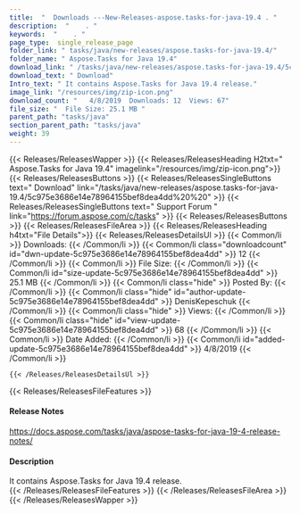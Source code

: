 ```yaml
---
title:  "  Downloads ---New-Releases-aspose.tasks-for-java-19.4 . " 
description:  "    . " 
keywords:  "    . " 
page_type:  single_release_page
folder_link: " tasks/java/new-releases/aspose.tasks-for-java-19.4/"
folder_name: " Aspose.Tasks for Java 19.4"
download_link: " /tasks/java/new-releases/aspose.tasks-for-java-19.4/5c975e3686e14e78964155bef8dea4dd"
download_text: " Download"
Intro_text: " It contains Aspose.Tasks for Java 19.4 release."
image_link: "/resources/img/zip-icon.png"
download_count: "   4/8/2019  Downloads: 12  Views: 67"
file_size: "  File Size: 25.1 MB "
parent_path: "tasks/java"
section_parent_path: "tasks/java"
weight: 39 
---
```


{{< Releases/ReleasesWapper >}}
  {{< Releases/ReleasesHeading H2txt=" Aspose.Tasks for Java 19.4" imagelink="/resources/img/zip-icon.png">}}
  {{< Releases/ReleasesButtons >}}
    {{< Releases/ReleasesSingleButtons text=" Download" link="/tasks/java/new-releases/aspose.tasks-for-java-19.4/5c975e3686e14e78964155bef8dea4dd%20%20" >}}
    {{< Releases/ReleasesSingleButtons text=" Support Forum " link="https://forum.aspose.com/c/tasks" >}}
  {{< Releases/ReleasesButtons >}}
  {{< Releases/ReleasesFileArea >}}
    {{< Releases/ReleasesHeading h4txt="File Details">}}
    {{< Releases/ReleasesDetailsUl >}}
            {{< Common/li  >}} Downloads: {{< /Common/li >}} 
      {{< Common/li class="downloadcount" id="dwn-update-5c975e3686e14e78964155bef8dea4dd" >}} 12 {{< /Common/li >}} 
      {{< Common/li  >}} File Size: {{< /Common/li >}} 
      {{< Common/li id="size-update-5c975e3686e14e78964155bef8dea4dd" >}} 25.1 MB {{< /Common/li >}} 
      {{< Common/li  class="hide" >}} Posted By: {{< /Common/li >}} 
      {{< Common/li class="hide" id="author-update-5c975e3686e14e78964155bef8dea4dd" >}} DenisKepeschuk {{< /Common/li >}} 
      {{< Common/li class="hide"  >}} Views: {{< /Common/li >}} 
      {{< Common/li class="hide" id="view-update-5c975e3686e14e78964155bef8dea4dd" >}} 68 {{< /Common/li >}} 
      {{< Common/li  >}} Date Added: {{< /Common/li >}} 
      {{< Common/li id="added-update-5c975e3686e14e78964155bef8dea4dd" >}} 4/8/2019 {{< /Common/li >}} 

    {{< /Releases/ReleasesDetailsUl >}}

  {{< Releases/ReleasesFileFeatures >}}
      <h4>Release Notes</h4><div><a href="https://docs.aspose.com/tasks/java/aspose-tasks-for-java-19-4-release-notes/">https://docs.aspose.com/tasks/java/aspose-tasks-for-java-19-4-release-notes/</a></div><h4>Description</h4><div class="HTMLDescription">It contains Aspose.Tasks for Java 19.4 release.</div>
  {{< /Releases/ReleasesFileFeatures >}}
 {{< /Releases/ReleasesFileArea >}}
{{< /Releases/ReleasesWapper >}}


